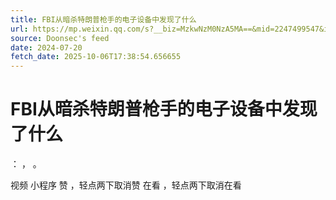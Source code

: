 ```yaml
---
title: FBI从暗杀特朗普枪手的电子设备中发现了什么
url: https://mp.weixin.qq.com/s?__biz=MzkwNzM0NzA5MA==&mid=2247499547&idx=1&sn=f945b583bdbfb140459417e69aadbaa7
source: Doonsec's feed
date: 2024-07-20
fetch_date: 2025-10-06T17:38:54.656655
---
```


# FBI从暗杀特朗普枪手的电子设备中发现了什么

：
，
。

视频
小程序
赞
，轻点两下取消赞
在看
，轻点两下取消在看